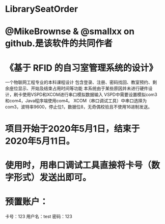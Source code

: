 # LibrarySeatOrder
# @MikeBrownse & @smallxx  on github.是该软件的共同作者
# 《基于 RFID 的自习室管理系统的设计》
一个物联网工程专业的本科课程设计
包含登录、注册、密码找回、教室预约、剩余座位显示、开始及结束占用时间等功能
本系统由于某些原因并未进行硬件设计，刷卡使用VSPD和XCOM进行串口模拟数据输入
VSPD中需要设置模拟com3和com4，Java程序端使用com4。
XCOM（串口调试工具）中串口选择为com3，波特率9600，停止位1，数据位8，无奇偶校验且不使用16进制发送。
# 项目开始于2020年5月1日，结束于2020年5月11日。
# 使用时，用串口调试工具直接将卡号（数字形式）发送出即可。
# 预置账户：
卡号：123
用户名：test
密码：123
